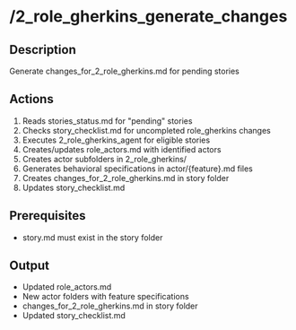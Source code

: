 # /2_role_gherkins_generate_changes

## Description
Generate changes_for_2_role_gherkins.md for pending stories

## Actions
1. Reads stories_status.md for "pending" stories
2. Checks story_checklist.md for uncompleted role_gherkins changes
3. Executes 2_role_gherkins_agent for eligible stories
4. Creates/updates role_actors.md with identified actors
5. Creates actor subfolders in 2_role_gherkins/
6. Generates behavioral specifications in actor/{feature}.md files
7. Creates changes_for_2_role_gherkins.md in story folder
8. Updates story_checklist.md

## Prerequisites
- story.md must exist in the story folder

## Output
- Updated role_actors.md
- New actor folders with feature specifications
- changes_for_2_role_gherkins.md in story folder
- Updated story_checklist.md